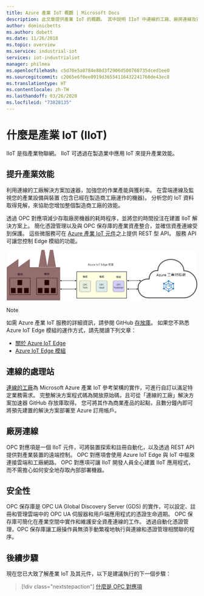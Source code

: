 ```yaml
---
title: Azure 產業 IoT 概觀 | Microsoft Docs
description: 此文章提供產業 IoT 的概觀。 其中說明 IIoT 中連線的工廠、廠房連線及安全性元件。
author: dominicbetts
ms.author: dobett
ms.date: 11/26/2018
ms.topic: overview
ms.service: industrial-iot
services: iot-industrialiot
manager: philmea
ms.openlocfilehash: c5d70e5a8784e88d3f2906d500768735dced1ee0
ms.sourcegitcommit: c2065e6f0ee0919d36554116432241760de43ec8
ms.translationtype: HT
ms.contentlocale: zh-TW
ms.lasthandoff: 03/26/2020
ms.locfileid: "73828135"
---
```

# <a name="what-is-industrial-iot-iiot"></a>什麼是產業 IoT (IIoT)

IIoT 是指產業物聯網。 IIoT 可透過在製造業中應用 IoT 來提升產業效能。 

## <a name="improve-industrial-efficiencies"></a>提升產業效能

利用連線的工廠解決方案加速器，加強您的作業產能與獲利率。 在雲端連線及監視您的產業設備與裝置 (包含已經在製造商工廠運作的機器)。 分析您的 IoT 資料取得見解，來協助您增加整個製造商工廠的效能。

透過 OPC 對應項減少存取廠房機器的耗時程序，並將您的時間投注在建置 IIoT 解決方案上。 簡化憑證管理以及與 OPC 保存庫的產業資產整合，並確信資產連線受到保護。 這些微服務可在 [Azure 產業 IoT 元件](https://github.com/Azure/azure-iiot-opc-ua)之上提供 REST 型 API。 服務 API 可讓您控制 Edge 模組的功能。 

![產業 IoT 概觀](media/overview-iot-industrial/overview.png)

> [!NOTE]
> 如需 Azure 產業 IoT 服務的詳細資訊，請參閱 GitHub [存放庫](https://github.com/Azure/azure-iiot-services)。
如果您不熟悉 Azure IoT Edge 模組的運作方式，請先閱讀下列文章：
- [關於 Azure IoT Edge](../iot-edge/about-iot-edge.md)
- [Azure IoT Edge 模組](../iot-edge/iot-edge-modules.md)

## <a name="connected-factory"></a>連線的處理站

[連線的工廠](../iot-accelerators/iot-accelerators-connected-factory-features.md)為 Microsoft Azure 產業 IoT 參考架構的實作，可進行自訂以滿足特定業務需求。 完整解決方案程式碼為開放原始碼，且可從「連線的工廠」解決方案加速器 GitHub 存放庫取得。 您可將其作為商業產品的起點，且數分鐘內即可將預先建置的解決方案部署至 Azure 訂用帳戶。 

## <a name="factory-floor-connectivity"></a>廠房連線

OPC 對應項是一個 IIoT 元件，可將裝置探索和註冊自動化，以及透過 REST API 提供對產業裝置的遠端控制。 OPC 對應項會使用 Azure IoT Edge 與 IoT 中樞來連接雲端和工廠網路。 OPC 對應項可讓 IIoT 開發人員全心建置 IIoT 應用程式，而不需擔心如何安全地存取內部部署機器。

## <a name="security"></a>安全性

OPC 保存庫是 OPC UA Global Discovery Server (GDS) 的實作，可以設定、註冊和管理雲端中的 OPC UA 伺服器和用戶端應用程式的憑證生命週期。 OPC 保存庫可簡化在產業空間中實作和維護安全資產連線的工作。 透過自動化憑證管理，OPC 保存庫讓工廠操作員無須手動繁複地執行與連線和憑證管理相關聯的程序。

## <a name="next-steps"></a>後續步驟

現在您已大致了解產業 IoT 及其元件，以下是建議執行的下一個步驟：

> [!div class="nextstepaction"]
> [什麼是 OPC 對應項](overview-opc-twin.md)
